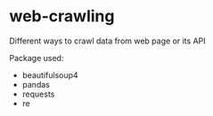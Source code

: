# web-crawling
Different ways to crawl data from web page or its API

Package used:
* beautifulsoup4
* pandas
* requests
* re